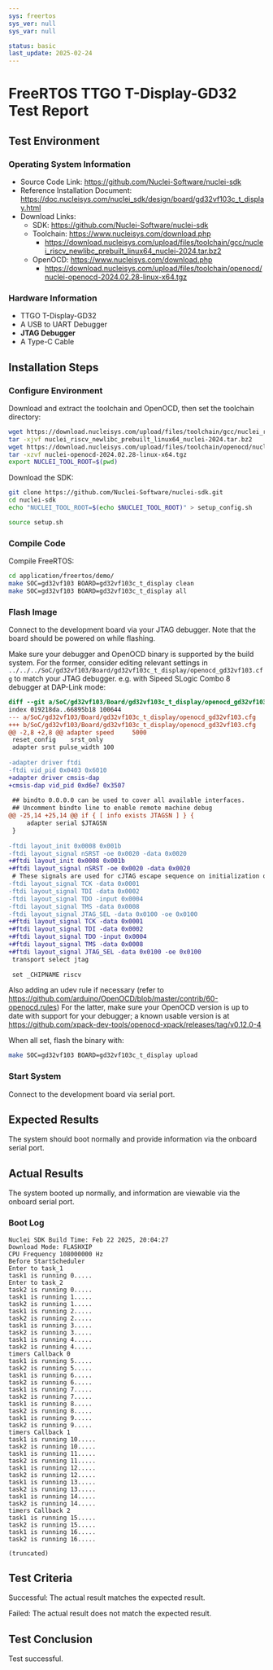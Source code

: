```yaml
---
sys: freertos
sys_ver: null
sys_var: null

status: basic
last_update: 2025-02-24
---
```


# FreeRTOS TTGO T-Display-GD32 Test Report

## Test Environment

### Operating System Information

- Source Code Link: https://github.com/Nuclei-Software/nuclei-sdk
- Reference Installation Document: https://doc.nucleisys.com/nuclei_sdk/design/board/gd32vf103c_t_display.html
- Download Links:
    - SDK: https://github.com/Nuclei-Software/nuclei-sdk
    - Toolchain: https://www.nucleisys.com/download.php
        - https://download.nucleisys.com/upload/files/toolchain/gcc/nuclei_riscv_newlibc_prebuilt_linux64_nuclei-2024.tar.bz2
    - OpenOCD: https://www.nucleisys.com/download.php
        - https://download.nucleisys.com/upload/files/toolchain/openocd/nuclei-openocd-2024.02.28-linux-x64.tgz

### Hardware Information

- TTGO T-Display-GD32
- A USB to UART Debugger
- **JTAG Debugger**
- A Type-C Cable

## Installation Steps

### Configure Environment

Download and extract the toolchain and OpenOCD, then set the toolchain directory:
```bash
wget https://download.nucleisys.com/upload/files/toolchain/gcc/nuclei_riscv_newlibc_prebuilt_linux64_nuclei-2024.tar.bz2
tar -xjvf nuclei_riscv_newlibc_prebuilt_linux64_nuclei-2024.tar.bz2
wget https://download.nucleisys.com/upload/files/toolchain/openocd/nuclei-openocd-2024.02.28-linux-x64.tgz
tar -xzvf nuclei-openocd-2024.02.28-linux-x64.tgz
export NUCLEI_TOOL_ROOT=$(pwd)
```

Download the SDK:
```bash
git clone https://github.com/Nuclei-Software/nuclei-sdk.git
cd nuclei-sdk
echo "NUCLEI_TOOL_ROOT=$(echo $NUCLEI_TOOL_ROOT)" > setup_config.sh

source setup.sh
```

### Compile Code

Compile FreeRTOS:
```bash
cd application/freertos/demo/
make SOC=gd32vf103 BOARD=gd32vf103c_t_display clean
make SOC=gd32vf103 BOARD=gd32vf103c_t_display all
```

### Flash Image

Connect to the development board via your JTAG debugger. Note that the board should be powered on while flashing.

Make sure your debugger and OpenOCD binary is supported by the build system.
For the former, consider editing relevant settings in `../../../SoC/gd32vf103/Board/gd32vf103c_t_display/openocd_gd32vf103.cfg` to match your JTAG debugger.
e.g. with Sipeed SLogic Combo 8 debugger at DAP-Link mode:
```diff
diff --git a/SoC/gd32vf103/Board/gd32vf103c_t_display/openocd_gd32vf103.cfg b/SoC/gd32vf103/Board/gd32vf103c_t_display/openocd_gd32vf103.cfg
index 019218da..66895b18 100644
--- a/SoC/gd32vf103/Board/gd32vf103c_t_display/openocd_gd32vf103.cfg
+++ b/SoC/gd32vf103/Board/gd32vf103c_t_display/openocd_gd32vf103.cfg
@@ -2,8 +2,8 @@ adapter speed     5000
 reset_config    srst_only
 adapter srst pulse_width 100
 
-adapter driver ftdi
-ftdi vid_pid 0x0403 0x6010
+adapter driver cmsis-dap
+cmsis-dap vid_pid 0xd6e7 0x3507
 
 ## bindto 0.0.0.0 can be used to cover all available interfaces.
 ## Uncomment bindto line to enable remote machine debug
@@ -25,14 +25,14 @@ if { [ info exists JTAGSN ] } {
     adapter serial $JTAGSN
 }
 
-ftdi layout_init 0x0008 0x001b
-ftdi layout_signal nSRST -oe 0x0020 -data 0x0020
+#ftdi layout_init 0x0008 0x001b
+#ftdi layout_signal nSRST -oe 0x0020 -data 0x0020
 # These signals are used for cJTAG escape sequence on initialization only
-ftdi layout_signal TCK -data 0x0001
-ftdi layout_signal TDI -data 0x0002
-ftdi layout_signal TDO -input 0x0004
-ftdi layout_signal TMS -data 0x0008
-ftdi layout_signal JTAG_SEL -data 0x0100 -oe 0x0100
+#ftdi layout_signal TCK -data 0x0001
+#ftdi layout_signal TDI -data 0x0002
+#ftdi layout_signal TDO -input 0x0004
+#ftdi layout_signal TMS -data 0x0008
+#ftdi layout_signal JTAG_SEL -data 0x0100 -oe 0x0100
 transport select jtag
 
 set _CHIPNAME riscv
```

Also adding an udev rule if necessary (refer to https://github.com/arduino/OpenOCD/blob/master/contrib/60-openocd.rules)
For the latter, make sure your OpenOCD version is up to date with support for your debugger; a known usable version is at https://github.com/xpack-dev-tools/openocd-xpack/releases/tag/v0.12.0-4

When all set, flash the binary with:
```bash
make SOC=gd32vf103 BOARD=gd32vf103c_t_display upload
```

### Start System

Connect to the development board via serial port.

## Expected Results

The system should boot normally and provide information via the onboard serial port.

## Actual Results

The system booted up normally, and information are viewable via the onboard serial port.

### Boot Log

```log
Nuclei SDK Build Time: Feb 22 2025, 20:04:27
Download Mode: FLASHXIP
CPU Frequency 108000000 Hz
Before StartScheduler
Enter to task_1
task1 is running 0.....
Enter to task_2
task2 is running 0.....
task1 is running 1.....
task2 is running 1.....
task1 is running 2.....
task2 is running 2.....
task1 is running 3.....
task2 is running 3.....
task1 is running 4.....
task2 is running 4.....
timers Callback 0
task1 is running 5.....
task2 is running 5.....
task1 is running 6.....
task2 is running 6.....
task1 is running 7.....
task2 is running 7.....
task1 is running 8.....
task2 is running 8.....
task1 is running 9.....
task2 is running 9.....
timers Callback 1
task1 is running 10.....
task2 is running 10.....
task1 is running 11.....
task2 is running 11.....
task1 is running 12.....
task2 is running 12.....
task1 is running 13.....
task2 is running 13.....
task1 is running 14.....
task2 is running 14.....
timers Callback 2
task1 is running 15.....
task2 is running 15.....
task1 is running 16.....
task2 is running 16.....

(truncated)
```

## Test Criteria

Successful: The actual result matches the expected result.

Failed: The actual result does not match the expected result.

## Test Conclusion

Test successful.
